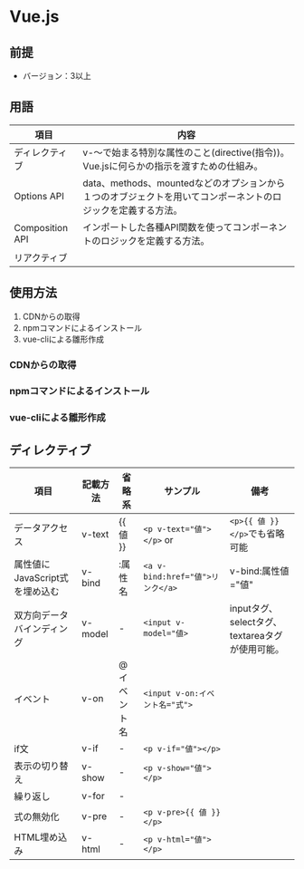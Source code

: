 # Vue.js

## 前提

- バージョン：3以上

## 用語

|      項目       |                                                     内容                                                     |
| --------------- | ------------------------------------------------------------------------------------------------------------ |
| ディレクティブ  | v-〜で始まる特別な属性のこと(directive(指令))。Vue.jsに何らかの指示を渡すための仕組み。                      |
| Options API     | data、methods、mountedなどのオプションから１つのオブジェクトを用いてコンポーネントのロジックを定義する方法。 |
| Composition API | インポートした各種API関数を使ってコンポーネントのロジックを定義する方法。                                    |
| リアクティブ    |                                                                                                              |

## 使用方法

1. CDNからの取得
1. npmコマンドによるインストール
1. vue-cliによる雛形作成

### CDNからの取得

### npmコマンドによるインストール

### vue-cliによる雛形作成

## ディレクティブ

|              項目              | 記載方法 |   省略系    |             サンプル             |                      備考                       |
| ------------------------------ | -------- | ----------- | -------------------------------- | ----------------------------------------------- |
| データアクセス                 | v-text   | {{ 値 }}    | `<p v-text="値"></p>` or         | `<p>{{ 値 }}</p>`でも省略可能                   |
| 属性値にJavaScript式を埋め込む | v-bind   | :属性名     | `<a v-bind:href="値">リンク</a>` | v-bind:属性値="値"                              |
| 双方向データバインディング     | v-model  | -           | `<input v-model="値>`            | inputタグ、selectタグ、textareaタグが使用可能。 |
| イベント                       | v-on     | @イベント名 | `<input v-on:イベント名="式">`   |                                                 |
| if文                           | v-if     | -           | `<p v-if="値"></p>`              |                                                 |
| 表示の切り替え                 | v-show   | -           | `<p v-show="値"></p>`            |                                                 |
| 繰り返し                       | v-for    | -           |                                  |                                                 |
| 式の無効化                     | v-pre    | -           | `<p v-pre>{{ 値 }}</p>`          |                                                 |
| HTML埋め込み                   | v-html   | -           | `<p v-html="値"></p>`            |                                                 |

